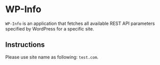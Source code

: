 # WP-Info

`WP-Info` is an application that fetches all available REST API parameters specified by WordPress for a specific site.

## Instructions

Please use site name as following: `test.com`.
